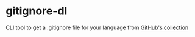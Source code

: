 # gitignore-dl

CLI tool to get a .gitignore file for your language from [GitHub's collection](https://github.com/github/gitignore)
